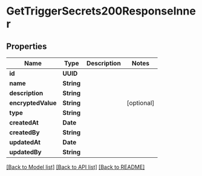 # GetTriggerSecrets200ResponseInner

## Properties
Name | Type | Description | Notes
------------ | ------------- | ------------- | -------------
**id** | **UUID** |  | 
**name** | **String** |  | 
**description** | **String** |  | 
**encryptedValue** | **String** |  | [optional] 
**type** | **String** |  | 
**createdAt** | **Date** |  | 
**createdBy** | **String** |  | 
**updatedAt** | **Date** |  | 
**updatedBy** | **String** |  | 

[[Back to Model list]](../README.md#documentation-for-models) [[Back to API list]](../README.md#documentation-for-api-endpoints) [[Back to README]](../README.md)


